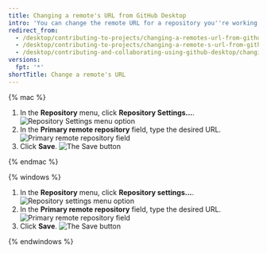 ```yaml
---
title: Changing a remote's URL from GitHub Desktop
intro: 'You can change the remote URL for a repository you''re working with in {% data variables.product.prodname_desktop %}. You might do this if the repository has been renamed, or the username or organization that owns the repository has changed.'
redirect_from:
  - /desktop/contributing-to-projects/changing-a-remotes-url-from-github-desktop
  - /desktop/contributing-to-projects/changing-a-remote-s-url-from-github-desktop
  - /desktop/contributing-and-collaborating-using-github-desktop/changing-a-remotes-url-from-github-desktop
versions:
  fpt: '*'
shortTitle: Change a remote's URL
---
```

{% mac %}

1. In the **Repository** menu, click **Repository Settings...**.
![Repository Settings menu option](/assets/images/help/desktop/repository-settings-mac.png)
2. In the **Primary remote repository** field, type the desired URL.
![Primary remote repository field](/assets/images/help/desktop/repository-settings-remote-mac.png)
3. Click **Save**.
![The Save button](/assets/images/help/desktop/repository-settings-save-mac.png)

{% endmac %}

{% windows %}

1. In the **Repository** menu, click **Repository settings...**.
![Repository settings menu option](/assets/images/help/desktop/repository-settings-win.png)
2. In the **Primary remote repository** field, type the desired URL.
![Primary remote repository field](/assets/images/help/desktop/repository-settings-remote-win.png)
3. Click **Save**.
![The Save button](/assets/images/help/desktop/repository-settings-save-win.png)

{% endwindows %}
